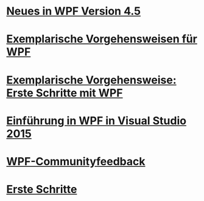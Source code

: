 # [Neues in WPF Version 4.5](whats-new.md)
# [Exemplarische Vorgehensweisen für WPF](wpf-walkthroughs.md)
# [Exemplarische Vorgehensweise: Erste Schritte mit WPF](walkthrough-my-first-wpf-desktop-application.md)
# [Einführung in WPF in Visual Studio 2015](introduction-to-wpf-in-vs.md)
# [WPF-Communityfeedback](community-feedback.md)
# [Erste Schritte](index.md)
